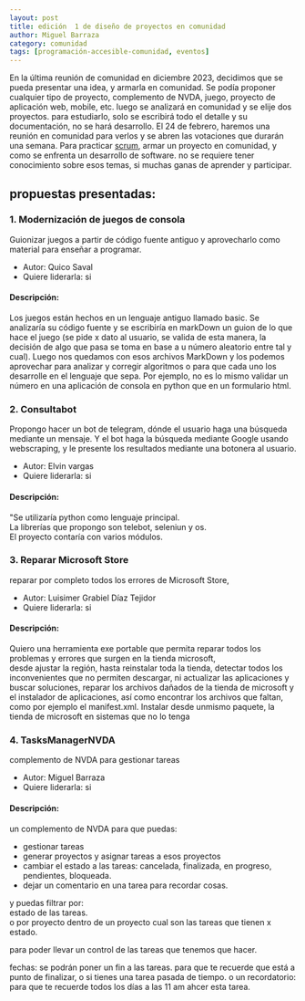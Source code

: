 ```yaml
---
layout: post
title: edición  1 de diseño de proyectos en comunidad
author: Miguel Barraza
category: comunidad
tags: [programación-accesible-comunidad, eventos]
---
```


En la última  reunión de comunidad  en  diciembre 2023, decidimos que se pueda  presentar una idea, y armarla en comunidad. Se podía  proponer cualquier tipo de proyecto, complemento de NVDA, juego, proyecto de aplicación  web, mobile, etc. luego se analizará en comunidad y se elije dos proyectos.
 para estudiarlo, solo se escribirá todo el detalle y su documentación, no se hará desarrollo.
El 24 de febrero, haremos una reunión en comunidad para verlos y se abren las votaciones que durarán una semana.
Para practicar  [scrum](https://www.youtube.com/shorts/e6MC48nJTqM), armar un proyecto en comunidad, y como se enfrenta un desarrollo de software. no se requiere tener conocimiento sobre esos temas, si muchas ganas de aprender y participar.

## propuestas presentadas:

### 1. Modernización de juegos de consola

Guionizar juegos a partir de código fuente antiguo y aprovecharlo como material para enseñar a programar.  

* Autor: Quico Saval
* Quiere liderarla: si

#### Descripción:

Los juegos están hechos en un lenguaje antiguo llamado basic. Se analizaría su código fuente y se escribiría en markDown un guion de lo que hace el juego (se pide x dato al usuario, se valida de esta manera, la decisión de algo que pasa se toma en base a u número aleatorio entre tal y cual). Luego nos quedamos con esos archivos MarkDown y los podemos aprovechar para analizar y corregir algoritmos o para que cada uno los desarrolle en el lenguaje que sepa. Por ejemplo, no es lo mismo validar un número en una aplicación de consola en python que en un formulario html.

### 2. Consultabot

Propongo hacer un bot de telegram, dónde el usuario haga una búsqueda mediante un mensaje. Y el bot haga la búsqueda mediante Google usando webscraping, y le presente los resultados mediante una botonera al usuario. 

* Autor: Elvin vargas
* Quiere liderarla: si

#### Descripción:

"Se utilizaría python como lenguaje principal.  
La librerías que propongo son telebot, seleniun y os.  
El proyecto contaría con varios módulos.


### 3. Reparar Microsoft Store

reparar por completo todos los errores de Microsoft Store, 

* Autor: Luisimer Grabiel Díaz Tejidor
* Quiere liderarla: si

#### Descripción:

Quiero una herramienta exe portable que permita reparar todos los problemas y errores que surgen en la tienda microsoft,  
desde ajustar la región, hasta reinstalar toda la tienda, detectar todos los inconvenientes que no permiten descargar, ni actualizar las aplicaciones y buscar soluciones, reparar los archivos dañados de la tienda de microsoft y el instalador de aplicaciones, así como encontrar los archivos que faltan, como por ejemplo el manifest.xml. Instalar desde unmismo paquete, la tienda de microsoft en sistemas que no lo tenga

### 4. TasksManagerNVDA

complemento de NVDA para gestionar tareas

* Autor: Miguel Barraza
* Quiere liderarla: si

#### Descripción:

un complemento de NVDA para que puedas:
* gestionar tareas
* generar proyectos y asignar tareas a esos proyectos
* cambiar el estado a las tareas: cancelada, finalizada, en progreso, pendientes, bloqueada.
* dejar un comentario en una tarea para recordar cosas.

y puedas filtrar por:  
estado de las tareas.  
o por proyecto dentro de un proyecto cual son las tareas que tienen x estado.  

para poder llevar un control de las tareas que tenemos que hacer.

fechas:
se podrán poner un fin a las tareas. para que te recuerde que está a punto de finalizar, o si tienes una tarea pasada de tiempo.
o un recordatorio: para que te recuerde todos los días a las 11 am ahcer esta tarea.